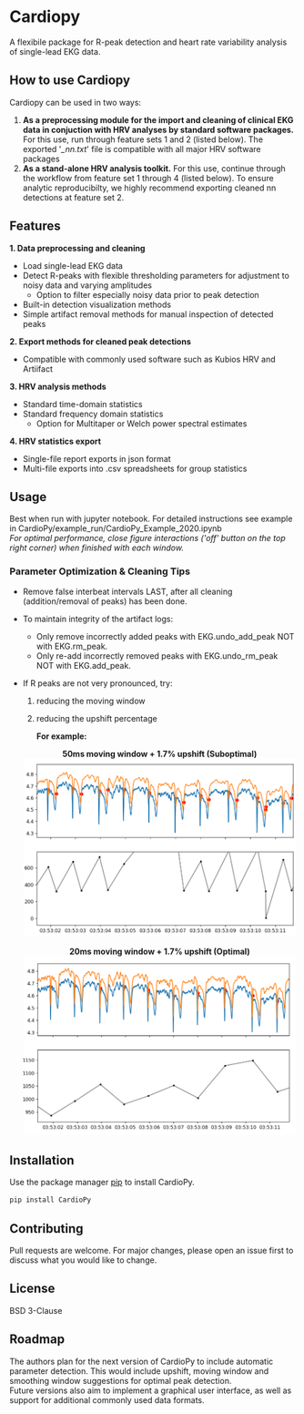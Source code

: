 # Cardiopy

A flexibile package for R-peak detection and heart rate variability analysis of single-lead EKG data. <br>

## How to use Cardiopy
Cardiopy can be used in two ways:<br>
   1. __As a preprocessing module for the import and cleaning of clinical EKG data in conjuction
		with HRV analyses by standard software packages.__ For this use, run through feature sets 1 and 2 (listed below). The exported '*_nn.txt*' file is compatible with all major HRV software packages <br>
   2. __As a stand-alone HRV analysis toolkit.__ For this use, continue through the workflow from feature set 1 through 4 (listed below). To ensure analytic reproducibilty, we highly recommend exporting cleaned nn detections at feature set 2.

## Features
__1. Data preprocessing and cleaning__<br>
   * Load single-lead EKG data<br>
   * Detect R-peaks with flexible thresholding parameters for adjustment to noisy data and varying amplitudes<br>
		- Option to filter especially noisy data prior to peak detection<br>
   * Built-in detection visualization methods<br>
   * Simple artifact removal methods for manual inspection of detected peaks<br>
  
__2. Export methods for cleaned peak detections__<br>
   * Compatible with commonly used software such as Kubios HRV and Artiifact<br>
   
__3. HRV analysis methods__<br>
   * Standard time-domain statistics<br>
   * Standard frequency domain statistics<br>
		- Option for Multitaper or Welch power spectral estimates<br>
    
__4. HRV statistics export__<br>
   * Single-file report exports in json format<br>
   * Multi-file exports into .csv spreadsheets for group statistics<br>

## Usage
Best when run with jupyter notebook. For detailed instructions see example in CardioPy/example_run/CardioPy_Example_2020.ipynb <br>
	*For optimal performance, close figure interactions ('off' button on the top right corner) when finished with each window.*

### Parameter Optimization & Cleaning Tips
* Remove false interbeat intervals LAST, after all cleaning (addition/removal of peaks) has been done.
* To maintain integrity of the artifact logs:
	- Only remove incorrectly added peaks with EKG.undo_add_peak NOT with EKG.rm_peak.
	- Only re-add incorrectly removed peaks with EKG.undo_rm_peak NOT with EKG.add_peak.

* If R peaks are not very pronounced, try: 
	1. reducing the moving window
	2. reducing the upshift percentage

        <b>For example:</b> <br>
    <p align=center>
	<b>50ms moving window + 1.7% upshift (Suboptimal)</b>
        <img src="https://github.com/CardioPy/CardioPy/blob/master/example_run/advice_images/example_bad_mw.PNG">
        <br><br>
        <b>20ms moving window + 1.7% upshift (Optimal)</b>
        <img src="https://github.com/CardioPy/CardioPy/blob/master/example_run/advice_images/example_good_mw.PNG">
    </p>

## Installation
Use the package manager [pip](https://pip.pypa.io/en/stable/) to install CardioPy.

```bash
pip install CardioPy
```

## Contributing
Pull requests are welcome. For major changes, please open an issue first to discuss what you would like to change.

## License
BSD 3-Clause

## Roadmap
The authors plan for the next version of CardioPy to include automatic parameter detection. This would include upshift, moving window and smoothing window suggestions for optimal peak detection. <br>
Future versions also aim to implement a graphical user interface, as well as support for additional commonly used data formats.
